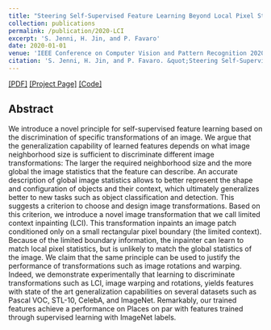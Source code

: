 ```yaml
---
title: "Steering Self-Supervised Feature Learning Beyond Local Pixel Statistics"
collection: publications
permalink: /publication/2020-LCI
excerpt: 'S. Jenni, H. Jin, and P. Favaro'
date: 2020-01-01
venue: 'IEEE Conference on Computer Vision and Pattern Recognition 2020 (oral)'
citation: 'S. Jenni, H. Jin, and P. Favaro. &quot;Steering Self-Supervised Feature Learning Beyond Local Pixel Statistics.&quot; In <i>CVPR 2020</i>.'
---
```


[[PDF]](https://arxiv.org/pdf/2004.02331.pdf) [[Project Page]](https://sjenni.github.io/LCI/) [[Code]](https://github.com/sjenni/LCI) 

## Abstract

We introduce a novel principle for self-supervised feature learning based on the discrimination of specific transformations of an image. 
We argue that the generalization capability of learned features depends on what image neighborhood size is sufficient to discriminate different image transformations: The larger the required neighborhood size and the more global the image statistics that the feature can describe. An accurate description of global image statistics allows to better represent the shape and configuration of objects and their context, which ultimately generalizes better to new tasks such as object classification and detection.
This suggests a criterion to choose and design image transformations. 
Based on this criterion, we introduce a novel image transformation that we call limited context inpainting (LCI).
This transformation inpaints an image patch conditioned only on a small rectangular pixel boundary (the limited context). Because of the limited boundary information, the inpainter can learn to match local pixel statistics, but is unlikely to match the global statistics of the image.
We claim that the same principle can be used to justify the performance of transformations such as image rotations and warping.
Indeed, we demonstrate experimentally that learning to discriminate transformations such as LCI, image warping and rotations, yields features with state of the art generalization capabilities on several datasets such as Pascal VOC, STL-10, CelebA, and ImageNet. Remarkably, our trained features achieve a performance on Places on par with features trained through supervised learning with ImageNet labels.
